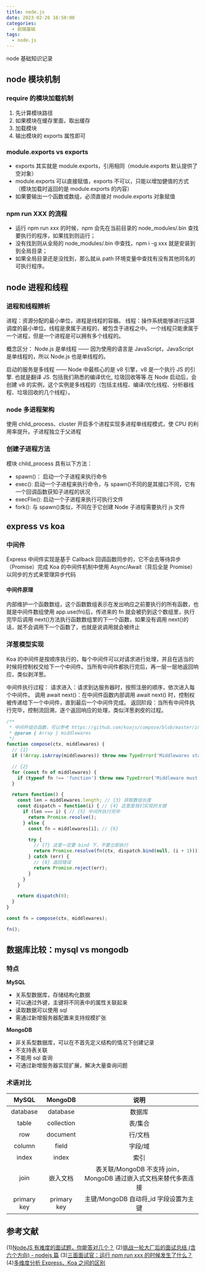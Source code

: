 ```yaml
---
title: node.js
date: 2023-02-26 16:50:00
categories:
  - 前端基础
tags:
  - node.js
---
```


node 基础知识记录

<!-- more -->

## node 模块机制

### require 的模块加载机制

1. 先计算模块路径
2. 如果模块在缓存里面，取出缓存
3. 加载模块
4. 输出模块的 exports 属性即可

### module.exports vs exports

- exports 其实就是 module.exports，引用相同（module.exports 默认提供了空对象）
- module.exports 可以直接赋值，exports 不可以，只能以增加健值的方式（模块加载时返回的是 module.exports 的内容）
- 如果要输出一个函数或数组，必须直接对 module.exports 对象赋值

### npm run XXX 的流程

- 运行 npm run xxx 的时候，npm 会先在当前目录的 node_modules/.bin 查找要执行的程序，如果找到则运行；
- 没有找到则从全局的 node_modules/.bin 中查找，npm i -g xxx 就是安装到到全局目录；
- 如果全局目录还是没找到，那么就从 path 环境变量中查找有没有其他同名的可执行程序。

## node 进程和线程

### 进程和线程辨析

进程：资源分配的最小单位，进程是线程的容器。
线程：操作系统能够进行运算调度的最小单位。线程是隶属于进程的，被包含于进程之中。一个线程只能隶属于一个进程，但是一个进程是可以拥有多个线程的。

概念区分：
Node.js 是单线程 —— 因为使用的语言是 JavaScript，JavaScript 是单线程的，所以 Node.js 也是单线程的。

启动的服务是多线程 —— Node 中最核心的是 v8 引擎，v8 是一个执行 JS 的引擎. 也就是翻译 JS. 包括我们熟悉的编译优化, 垃圾回收等等.在 Node 启动后，会创建 v8 的实例，这个实例是多线程的（包括主线程、编译/优化线程、分析器线程、垃圾回收的几个线程）。

### node 多进程架构

使用 child_process、cluster 开启多个进程实现多进程单线程模式，使 CPU 的利用率提升。子进程独立于父进程

### 创建子进程方法

模块 child_process 具有以下方法：

- spawn()： 启动一个子进程来执行命令
- exec(): 启动一个子进程来执行命令，与 spawn()不同的是其接口不同，它有一个回调函数获知子进程的状况
- execFlie(): 启动一个子进程来执行可执行文件
- fork(): 与 spawn()类似，不同在于它创建 Node 子进程需要执行 js 文件

## express vs koa

### 中间件

Express 中间件实现是基于 Callback 回调函数同步的，它不会去等待异步（Promise）完成
Koa 的中间件机制中使用 Async/Await（背后全是 Promise）以同步的方式来管理异步代码

#### 中间件原理

内部维护一个函数数组，这个函数数组表示在发出响应之前要执行的所有函数，也就是中间件数组使用 app.use(fn)后，传进来的 fn 就会被扔到这个数组里，执行完毕后调用 next()方法执行函数数组里的下一个函数，如果没有调用 next()的话，就不会调用下一个函数了，也就是说调用就会被终止

### 洋葱模型实现
Koa 的中间件是按顺序执行的，每个中间件可以对请求进行处理，并且在适当的时候将控制权交给下一个中间件。当所有中间件都执行完后，再一层一层地返回响应，类似剥洋葱。

中间件执行过程：
请求进入：请求到达服务器时，按照注册的顺序，依次进入每个中间件。
调用 await next()：在中间件函数内部调用 await next() 时，控制权被传递给下一个中间件，直到最后一个中间件完成。
返回阶段：当所有中间件执行完毕，控制流回溯，逐个返回响应的处理，类似洋葱剥皮的过程。

```JavaScript
/**
 * 中间件组合函数，可以参考 https://github.com/koajs/compose/blob/master/index.js
 * @param { Array } middlewares
 */
function compose(ctx, middlewares) {
  // {1}
  if (!Array.isArray(middlewares)) throw new TypeError('Middlewares stack must be an array!')

  // {2}
  for (const fn of middlewares) {
    if (typeof fn !== 'function') throw new TypeError('Middleware must be composed of functions!')
  }

  return function() {
    const len = middlewares.length; // {3} 获取数组长度
    const dispatch = function(i) { // {4} 这里是我们实现的关键
      if (len === i) { // {5} 中间件执行完毕
        return Promise.resolve();
      } else {
        const fn = middlewares[i]; // {6}

        try {
          // {7} 这里一定要 bind 下，不要立即执行
          return Promise.resolve(fn(ctx, dispatch.bind(null, (i + 1))));
        } catch (err) {
          // {8} 返回错误
          return Promise.reject(err);
        }
      }
    }

    return dispatch(0);
  }
}

const fn = compose(ctx, middlewares);

fn();

```

## 数据库比较：mysql vs mongodb

### 特点

**MySQL**

- 关系型数据库，存储结构化数据
- 可以通过外键，主键将不同表中的属性关联起来
- 读取数据可以使用 sql
- 需通过新增服务器配置来支持规模扩张

**MongoDB**

- 非关系型数据库，可以在不首先定义结构的情况下创建记录
- 不支持表关联
- 不能用 sql 查询
- 可通过新增服务器实现扩展，解决大量查询问题

### 术语对比

|    MySQL    |   MongoDB   |                               说明                               |
| :---------: | :---------: | :--------------------------------------------------------------: |
|  database   |  database   |                              数据库                              |
|    table    | collection  |                             表/集合                              |
|     row     |  document   |                             行/文档                              |
|   column    |    field    |                             字段/域                              |
|    index    |    index    |                               索引                               |
|    join     |  嵌入文档   | 表关联/MongoDB 不支持 join，MongoDB 通过嵌入式文档来替代多表连接 |
| primary key | primary key |              主键/MongoDB 自动将\_id 字段设置为主键              |

## 参考文献

(1)[NodeJS 有难度的面试题，你能答对几个？](https://juejin.cn/post/6844903951742025736)
(2)[挑战一轮大厂后的面试总结 (含六个方向) - nodejs 篇](https://juejin.cn/post/6844904071501971469)
(3)[三面面试官：运行 npm run xxx 的时候发生了什么？](https://juejin.cn/post/7078924628525056007)
(4)[多维度分析 Express、Koa 之间的区别](https://juejin.cn/post/6844904099767386126)
